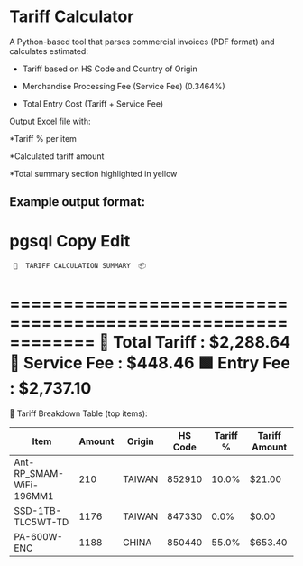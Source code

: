 # Tariff Calculator
A Python-based tool that parses commercial invoices (PDF format) and calculates estimated:

  -  Tariff based on HS Code and Country of Origin

  -  Merchandise Processing Fee (Service Fee) (0.3464%)

  -  Total Entry Cost (Tariff + Service Fee)


Output
Excel file with:

*Tariff % per item

*Calculated tariff amount

*Total summary section highlighted in yellow


## Example output format:

pgsql
Copy
Edit
============================================================
     🚢  TARIFF CALCULATION SUMMARY  📦     
============================================================
🔶 Total Tariff :   $2,288.64
🔷 Service Fee  :   $448.46
🟩 Entry Fee    :   $2,737.10
============================================================

📄 Tariff Breakdown Table (top items):

| Item                     | Amount | Origin | HS Code | Tariff % | Tariff Amount |
|--------------------------|--------|--------|---------|----------|----------------|
| Ant-RP_SMAM-WiFi-196MM1  | 210    | TAIWAN | 852910  | 10.0%    | $21.00         |
| SSD-1TB-TLC5WT-TD        | 1176   | TAIWAN | 847330  | 0.0%     | $0.00          |
| PA-600W-ENC              | 1188   | CHINA  | 850440  | 55.0%    | $653.40       
